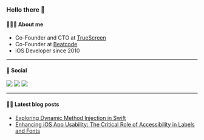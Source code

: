 ### Hello there 👋

#### 🧑🏻‍💻 About me
- Co-Founder and CTO at [TrueScreen](https://truescreen.io)
- Co-Founder at [Beatcode](https://beatcode.it)
- iOS Developer since 2010

---

#### 🔗 Social

<a href="https://twitter.com/neobeppe"><img src="https://img.shields.io/badge/Twitter-1DA1F2?style=for-the-badge&logo=twitter&logoColor=white"></img></a>
<a href="https://dev.to/neobeppe"><img src="https://img.shields.io/badge/dev.to-0A0A0A?style=for-the-badge&logo=dev.to&logoColor=white"></img></a>
<a href="https://www.linkedin.com/in/giuseppetravasoni/"><img src="https://img.shields.io/badge/LinkedIn-0077B5?style=for-the-badge&logo=linkedin&logoColor=white"></img></a>

---
#### ✍🏻 Latest blog posts

<!-- BLOG:START -->
- [Exploring Dynamic Method Injection in Swift](https://dev.to/neobeppe/exploring-dynamic-method-injection-in-swift-5bno)
- [Enhancing iOS App Usability: The Critical Role of Accessibility in Labels and Fonts](https://dev.to/neobeppe/enhancing-ios-app-usability-the-critical-role-of-accessibility-in-labels-and-fonts-21oh)
<!-- BLOG:END -->
